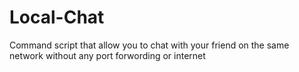 # Local-Chat
Command script that allow you to chat with your friend on the same network without any port forwording or internet
